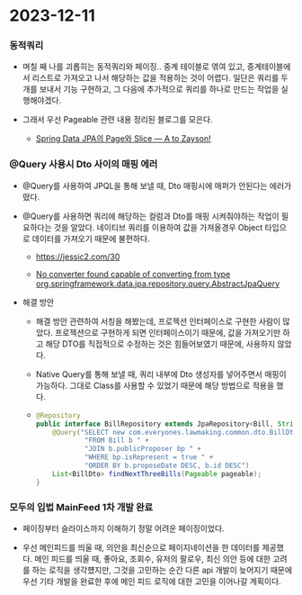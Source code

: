 # 2023-12-11

### 동적쿼리

- 며칠 째 나를 괴롭히는 동적쿼리와 페이징.. 중계 테이블로 엮여 있고, 중계테이블에서 리스트로 가져오고 나서 해당하는 값을 적용하는 것이 어렵다. 일단은 쿼리를 두개를 보내서 기능 구현하고, 그 다음에 추가적으로 쿼리를 하나로 만드는 작업을 실행해야겠다.

- 그래서 우선 Pageable 관련 내용 정리된 블로그를 모은다.
  
  - [Spring Data JPA의 Page와 Slice — A to Zayson!](https://zayson.tistory.com/entry/Spring-Data-JPA%EC%9D%98-Page%EC%99%80-Slice)

### @Query 사용시 Dto 사이의 매핑 에러

- @Query를 사용하여 JPQL을 통해 보낼 때, Dto 매핑시에 매퍼가 안된다는 에러가 떴다.

- @Query를 사용하면 쿼리에 해당하는 컬럼과 Dto를 매핑 시켜줘야하는 작업이 필요하다는 것을 알았다. 네이티브 쿼리를 이용하여 값을 가져올경우 Object 타입으로 데이터를 가져오기 때문에 불편하다.
  
  - https://jessic2.com/30
  
  - [No converter found capable of converting from type org.springframework.data.jpa.repository.query.AbstractJpaQuery](https://tte-yeong.tistory.com/93)

- 해결 방안
  
  - 해결 방안 관련하여 서칭을 해봤는데, 프로젝션 인터페이스로 구현한 사람이 많았다. 프로젝션으로 구현하게 되면 인터페이스이기 때문에, 값을 가져오기만 하고 해당 DTO를 직접적으로 수정하는 것은 힘들어보였기 때문에, 사용하지 않았다.
  
  - Native Query를 통해 보낼 때, 쿼리 내부에 Dto 생성자를 넣어주면서 매핑이 가능하다. 그대로 Class를 사용할 수 있었기 때문에 해당 방법으로 적용을 했다.
  
  - ```java
    @Repository
    public interface BillRepository extends JpaRepository<Bill, String> {
        @Query("SELECT new com.everyones.lawmaking.common.dto.BillDto(b.id, b.billName, bp.congressman.name, b.summary, b.proposeDate)" +
                "FROM Bill b " +
                "JOIN b.publicProposer bp " +
                "WHERE bp.isRepresent = true " +
                "ORDER BY b.proposeDate DESC, b.id DESC")
        List<BillDto> findNextThreeBills(Pageable pageable);
    }
    ```

### 모두의 입법 MainFeed 1차 개발 완료

- 페이징부터 슬라이스까지 이해하기 정말 어려운 페이징이었다.

- 우선 메인피드를 띄울 때, 의안을 최신순으로 페이지네이션을 한 데이터를 제공했다.  메인 피드를 띄울 때, 좋아요, 조회수, 유저의 팔로우, 최신 의안 등에 대한 고려를 하는 로직을 생각헀지만, 그것을 고민하는 순간 다른 api 개발이 늦어지기 때문에 우선 기타 개발을 완료한 후에 메인 피드 로직에 대한 고민을 이어나갈 계획이다.
